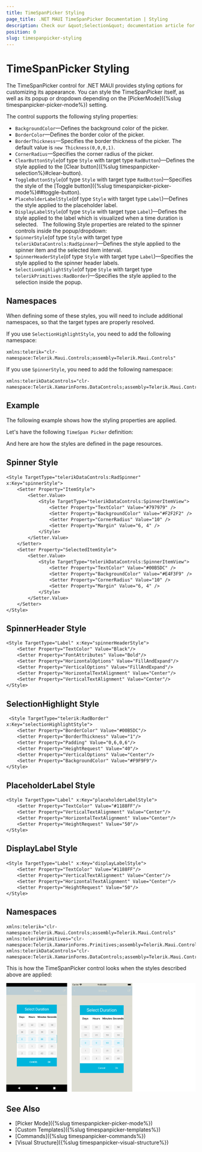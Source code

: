 ```yaml
---
title: TimeSpanPicker Styling
page_title: .NET MAUI TimeSpanPicker Documentation | Styling
description: Check our &quot;Selection&quot; documentation article for Telerik TimeSpanPicker for .NET MAUI.
position: 0
slug: timespanpicker-styling
---
```


# TimeSpanPicker Styling

The TimeSpanPicker control for .NET MAUI provides styling options for customizing its appearance. You can style the TimeSpanPicker itself, as well as its popup or dropdown depending on the [PickerMode]({%slug timespanpicker-picker-mode%}) setting.

The control supports the following styling properties:

* `BackgroundColor`&mdash;Defines the background color of the picker.
* `BorderColor`&mdash;Defines the border color of the picker.
* `BorderThickness`&mdash;Specifies the border thickness of the picker. The default value is `new Thickness(0,0,0,1)`.
* `CornerRadius`&mdash;Specifies the corner radius of the picker.
* `ClearButtonStyle`(of type `Style` with target type `RadButton`)&mdash;Defines the style applied to the [Clear button]({%slug timespanpicker-selection%}#clear-button).
* `ToggleButtonStyle`(of type `Style` with target type `RadButton`)&mdash;Specifies the style of the [Toggle button]({%slug timespanpicker-picker-mode%}##toggle-button).
* `PlaceholderLabelStyle`(of type `Style` with target type `Label`)&mdash;Defines the style applied to the placeholder label.
* `DisplayLabelStyle`(of type `Style` with target type `Label`)&mdash;Defines the style applied to the label which is visualized when a time duration is selected.
&nbsp;
The following Style properties are related to the spinner controls inside the popup/dropdown:
&nbsp;
* `SpinnerStyle`(of type `Style` with target type `telerikDataControls:RadSpinner`)&mdash;Defines the style applied to the spinner item and the selected item interval.
* `SpinnerHeaderStyle`(of type `Style` with target type `Label`)&mdash;Specifies the style applied to the spinner header labels.
* `SelectionHighlightStyle`(of type `Style` with target type `telerikPrimitives:RadBorder`)&mdash;Specifies the style applied to the selection inside the popup.

## Namespaces

When defining some of these styles, you will need to include additional namespaces, so that the target types are properly resolved.

If you use `SelectionHighlightStyle`, you need to add the following namespace:

```XAML
xmlns:telerik="clr-namespace:Telerik.Maui.Controls;assembly=Telerik.Maui.Controls"
```

If you use `SpinnerStyle`, you need to add the following namespace:

```XAML
xmlns:telerikDataControls="clr-namespace:Telerik.XamarinForms.DataControls;assembly=Telerik.Maui.Controls.Compatibility"
```

## Example

The following example shows how the styling properties are applied.

Let's have the following `TimeSpan Picker` definition:

<snippet id='timespanpicker-style' />

And here are how the styles are defined in the page resources.

## Spinner Style

```XAML
<Style TargetType="telerikDataControls:RadSpinner" x:Key="spinnerStyle">
    <Setter Property="ItemStyle">
        <Setter.Value>
            <Style TargetType="telerikDataControls:SpinnerItemView">
                <Setter Property="TextColor" Value="#797979" />
                <Setter Property="BackgroundColor" Value="#F2F2F2" />
                <Setter Property="CornerRadius" Value="10" />
                <Setter Property="Margin" Value="6, 4" />
            </Style>
        </Setter.Value>
    </Setter>
    <Setter Property="SelectedItemStyle">
        <Setter.Value>
            <Style TargetType="telerikDataControls:SpinnerItemView">
                <Setter Property="TextColor" Value="#00B5DC" />
                <Setter Property="BackgroundColor" Value="#E4F3F9" />
                <Setter Property="CornerRadius" Value="10" />
                <Setter Property="Margin" Value="6, 4" />
            </Style>
        </Setter.Value>
    </Setter>
</Style>
```

## SpinnerHeader Style

```XAML
<Style TargetType="Label" x:Key="spinnerHeaderStyle">
    <Setter Property="TextColor" Value="Black"/>
    <Setter Property="FontAttributes" Value="Bold"/>
    <Setter Property="HorizontalOptions" Value="FillAndExpand"/>
    <Setter Property="VerticalOptions" Value="FillAndExpand"/>
    <Setter Property="HorizontalTextAlignment" Value="Center"/>
    <Setter Property="VerticalTextAlignment" Value="Center"/>
</Style>
```

## SelectionHighlight Style

```XAML
 <Style TargetType="telerik:RadBorder" x:Key="selectionHighlightStyle">
    <Setter Property="BorderColor" Value="#00B5DC"/>
    <Setter Property="BorderThickness" Value="1"/>
    <Setter Property="Padding" Value="0,6,0,6"/>
    <Setter Property="HeightRequest" Value="40"/>
    <Setter Property="VerticalOptions" Value="Center"/>
    <Setter Property="BackgroundColor" Value="#F9F9F9"/>
</Style>
```

## PlaceholderLabel Style

```XAML
<Style TargetType="Label" x:Key="placeholderLabelStyle">
    <Setter Property="TextColor" Value="#1188FF"/>
    <Setter Property="VerticalTextAlignment" Value="Center"/>
    <Setter Property="HorizontalTextAlignment" Value="Center"/>
    <Setter Property="HeightRequest" Value="50"/>
</Style>
```

## DisplayLabel Style

```XAML
<Style TargetType="Label" x:Key="displayLabelStyle">
    <Setter Property="TextColor" Value="#1188FF"/>
    <Setter Property="VerticalTextAlignment" Value="Center"/>
    <Setter Property="HorizontalTextAlignment" Value="Center"/>
    <Setter Property="HeightRequest" Value="50"/>
</Style>
```

## Namespaces

```XAML
xmlns:telerik="clr-namespace:Telerik.Maui.Controls;assembly=Telerik.Maui.Controls"
xmlns:telerikPrimitives="clr-namespace:Telerik.XamarinForms.Primitives;assembly=Telerik.Maui.Controls.Compatibility"
xmlns:telerikDataControls="clr-namespace:Telerik.XamarinForms.DataControls;assembly=Telerik.Maui.Controls.Compatibility"
```

This is how the TimeSpanPicker control looks when the styles described above are applied:

![TimeSpan Picker](../images/timespan_picker_style.png)

## See Also

- [Picker Mode]({%slug timespanpicker-picker-mode%})
- [Custom Templates]({%slug timespanpicker-templates%})
- [Commands]({%slug timespanpicker-commands%})
- [Visual Structure]({%slug timespanpicker-visual-structure%})
